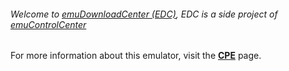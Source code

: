 ###### Welcome to [emuDownloadCenter (EDC)](https://github.com/PhoenixInteractiveNL/emuDownloadCenter/wiki/), EDC is a side project of [emuControlCenter](https://github.com/PhoenixInteractiveNL/emuControlCenter/wiki/)

For more information about this emulator, visit the [**CPE**](https://github.com/PhoenixInteractiveNL/emuDownloadCenter/wiki/Emulator-cpe#menu) page.
